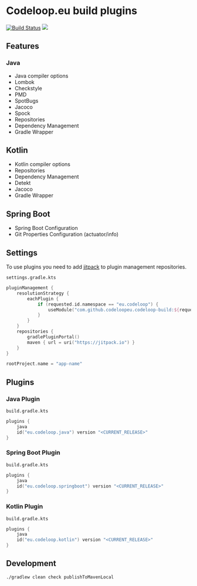 # Codeloop.eu build plugins

[![Build Status](https://travis-ci.org/codeloopeu/codeloop-build.svg?branch=master)](https://travis-ci.org/codeloopeu/codeloop-build)
[![](https://jitpack.io/v/codeloopeu/codeloop-build.svg)](https://jitpack.io/#codeloopeu/codeloop-build)

## Features

### Java

* Java compiler options
* Lombok
* Checkstyle
* PMD
* SpotBugs
* Jacoco
* Spock
* Repositories
* Dependency Management
* Gradle Wrapper

## Kotlin

* Kotlin compiler options
* Repositories
* Dependency Management
* Detekt
* Jacoco
* Gradle Wrapper

## Spring Boot

* Spring Boot Configuration
* Git Properties Configuration (actuator/info)

## Settings

To use plugins you need to add [jitpack](https://jitpack.io) to plugin management repositories.

`settings.gradle.kts`

```kts
pluginManagement {
    resolutionStrategy {
        eachPlugin {
            if (requested.id.namespace == "eu.codeloop") {
                useModule("com.github.codeloopeu.codeloop-build:${requested.id}.gradle.plugin:${requested.version}")
            }
        }
    }
    repositories {
        gradlePluginPortal()
        maven { url = uri("https://jitpack.io") }
    }
}

rootProject.name = "app-name"
```

## Plugins

### Java Plugin

`build.gradle.kts`

```kts
plugins {
    java
    id("eu.codeloop.java") version "<CURRENT_RELEASE>"
}
```

### Spring Boot Plugin

`build.gradle.kts`

```kts
plugins {
    java
    id("eu.codeloop.springboot") version "<CURRENT_RELEASE>"
}
```

### Kotlin Plugin

`build.gradle.kts`

```kts
plugins {
    java
    id("eu.codeloop.kotlin") version "<CURRENT_RELEASE>"
}
```

## Development

```sh
./gradlew clean check publishToMavenLocal
```
